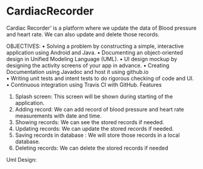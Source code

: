 # CardiacRecorder
Cardiac Recorder’ is a platform where we update the data of Blood pressure and heart rate. We can also update and delete those records.



OBJECTIVES:
• Solving a problem by constructing a simple, interactive application using Android and Java. 
• Documenting an object-oriented design in Unified Modeling Language (UML). 
• UI design mockup by designing the activity screens of your app in advance. 
• Creating Documentation using Javadoc and host it using github.io  
• Writing unit tests and intent tests to do rigorous checking of  code and UI. 
• Continuous integration using Travis CI with GitHub.
Features
1. Splash screen: This screen will be shown during starting of the application.
2. Adding record: We can add record of blood pressure and heart rate measurements with date and time.
3. Showing records: We can see the stored records if needed.
4. Updating records: We can update the stored records if needed.
5. Saving records in database : We will store those records in a local database.
6. Deleting records: We can delete the stored records if needed

Uml Design:
